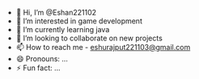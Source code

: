 - 👋 Hi, I’m @Eshan221102
- 👀 I’m interested in game development
- 🌱 I’m currently learning java
- 💞️ I’m looking to collaborate on new projects
- 📫 How to reach me - eshurajput221103@gmail.com
- 😄 Pronouns: ...
- ⚡ Fun fact: ...

<!---
Eshan221102/Eshan221102 is a ✨ special ✨ repository because its `README.md` (this file) appears on your GitHub profile.
You can click the Preview link to take a look at your changes.
--->

